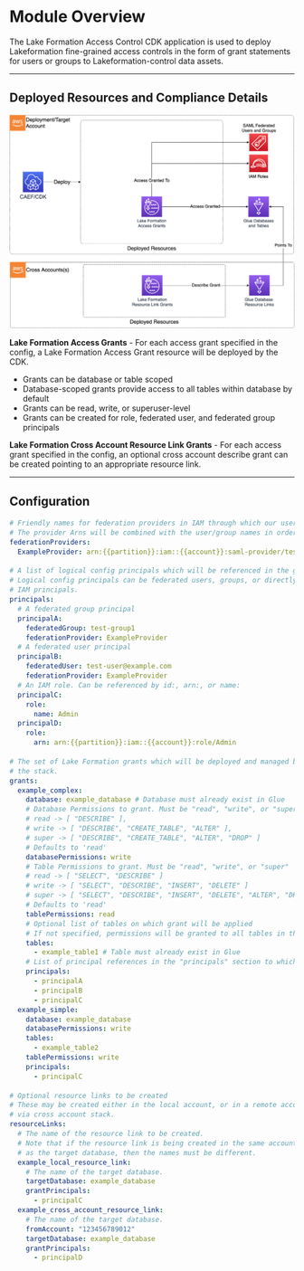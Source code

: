# Module Overview

The Lake Formation Access Control CDK application is used to deploy Lakeformation fine-grained access controls in the form of grant statements for users or groups to Lakeformation-control data assets.

***

## Deployed Resources and Compliance Details

![LakeFormation](../../../constructs/L3/datalake/lakeformation-access-control-l3-construct/docs/LakeFormation.png)

**Lake Formation Access Grants** - For each access grant specified in the config, a Lake Formation Access Grant resource will be deployed by the CDK.
  
* Grants can be database or table scoped
* Database-scoped grants provide access to all tables within database by default
* Grants can be read, write, or superuser-level
* Grants can be created for role, federated user, and federated group principals

**Lake Formation Cross Account Resource Link Grants** - For each access grant specified in the config, an optional cross account describe grant can be created pointing to an appropriate resource link.

***

## Configuration

```yaml
# Friendly names for federation providers in IAM through which our users and groups federate.
# The provider Arns will be combined with the user/group names in order to define the grants in LF.
federationProviders:
  ExampleProvider: arn:{{partition}}:iam::{{account}}:saml-provider/test-provider

# A list of logical config principals which will be referenced in the grants.
# Logical config principals can be federated users, groups, or directly referenced
# IAM principals.
principals:
  # A federated group principal
  principalA:
    federatedGroup: test-group1
    federationProvider: ExampleProvider
  # A federated user principal
  principalB:
    federatedUser: test-user@example.com
    federationProvider: ExampleProvider
  # An IAM role. Can be referenced by id:, arn:, or name:
  principalC:
    role:
      name: Admin
  principalD:
    role:
      arn: arn:{{partition}}:iam::{{account}}:role/Admin

# The set of Lake Formation grants which will be deployed and managed by
# the stack.
grants:
  example_complex:
    database: example_database # Database must already exist in Glue
    # Database Permissions to grant. Must be "read", "write", or "super"
    # read -> [ "DESCRIBE" ],
    # write -> [ "DESCRIBE", "CREATE_TABLE", "ALTER" ],
    # super -> [ "DESCRIBE", "CREATE_TABLE", "ALTER", "DROP" ]
    # Defaults to 'read'
    databasePermissions: write
    # Table Permissions to grant. Must be "read", "write", or "super"
    # read -> [ "SELECT", "DESCRIBE" ]
    # write -> [ "SELECT", "DESCRIBE", "INSERT", "DELETE" ]
    # super -> [ "SELECT", "DESCRIBE", "INSERT", "DELETE", "ALTER", "DROP" ]
    # Defaults to 'read'
    tablePermissions: read
    # Optional list of tables on which grant will be applied
    # If not specified, permissions will be granted to all tables in the database
    tables:
      - example_table1 # Table must already exist in Glue
    # List of principal references in the "principals" section to which the permissions will be granted
    principals:
      - principalA
      - principalB
      - principalC
  example_simple:
    database: example_database
    databasePermissions: write
    tables:
      - example_table2
    tablePermissions: write
    principals:
      - principalC

# Optional resource links to be created
# These may be created either in the local account, or in a remote account
# via cross account stack.
resourceLinks:
  # The name of the resource link to be created.
  # Note that if the resource link is being created in the same account
  # as the target database, then the names must be different.
  example_local_resource_link:
    # The name of the target database.
    targetDatabase: example_database
    grantPrincipals:
      - principalC
  example_cross_account_resource_link:
    # The name of the target database.
    fromAccount: "123456789012"
    targetDatabase: example_database
    grantPrincipals:
      - principalD
```
